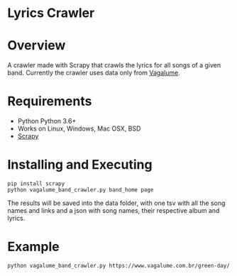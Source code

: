 Lyrics Crawler
======


Overview
========

A crawler made with Scrapy that crawls the lyrics for all songs of a given band.
Currently the crawler uses data only from [Vagalume](https://www.vagalume.com.br).

Requirements
============

* Python Python 3.6+
* Works on Linux, Windows, Mac OSX, BSD
* [Scrapy](https://github.com/scrapy/scrapy)

Installing and Executing
=======

    pip install scrapy
    python vagalume_band_crawler.py band_home page

The results will be saved into the data folder, with one tsv with all the song names and links and a json with song names, their respective album and lyrics.

Example
=======
    python vagalume_band_crawler.py https://www.vagalume.com.br/green-day/
